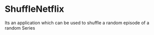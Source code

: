# ShuffleNetflix
Its an application which can be used to shuffle a random episode of a random Series
